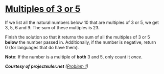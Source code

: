 # [Multiples of 3 or 5](https://www.codewars.com/kata/514b92a657cdc65150000006)


If we list all the natural numbers below 10 that are multiples of 3 or 5, we get 3, 5, 6 and 9. The sum of these multiples is 23.

Finish the solution so that it returns the sum of all the multiples of 3 or 5  **below**  the number passed in. Additionally, if the number is negative, return 0 (for languages that do have them).

**Note:**  If the number is a multiple of  **both**  3 and 5, only count it  _once_.

_**Courtesy of projecteuler.net**  ([Problem 1](https://projecteuler.net/problem=1))_
